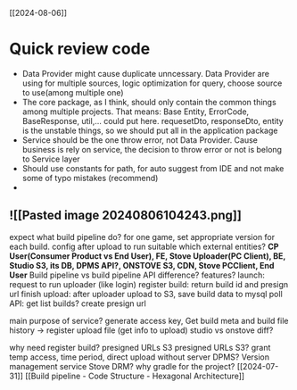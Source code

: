 [[2024-08-06]]
# Quick review code
- Data Provider might cause duplicate unncessary. Data Provider are using for multiple sources, logic optimization for query, choose source to use(among multiple one)
- The core package, as I think, should only contain the common things among multiple projects. That means: Base Entity, ErrorCode, BaseResponse, util,... could put here. requesetDto, responseDto, entity is the unstable things, so we should put all in the application package
- Service should be the one throw error, not Data Provider. Cause business is rely on service, the decision to throw error or not is belong to Service layer
- Should use constants for path, for auto suggest from IDE and not make some of typo mistakes (recommend)
- 

![[Pasted image 20240806104243.png]]
-------------------
expect what build pipeline do? 
for one game, set appropriate version for each build.
config after upload to run suitable
which external entities? **CP User(Consumer Product vs End User), FE, Stove Uploader(PC Client), BE, Studio S3, its DB, DPMS API?, ONSTOVE S3, CDN, Stove PCClient, End User** 
Build pipeline vs build pipeline API difference?
features? 
launch: request to run uploader (like login)
register build: return build id and presign url
finish upload: after uploader upload to S3, save build data to mysql
poll API: get list builds? create presign url

main purpose of service? generate access key, Get build meta and build file history -> register upload file (get info to upload)
studio vs onstove diff?

why need register build? presigned URLs S3
presigned URLs S3? grant temp access, time period, direct upload without server
DPMS? Version management service
Stove DRM?
why gradle for the project?
[[2024-07-31]]
[[Build pipeline - Code Structure - Hexagonal Architecture]]
